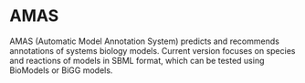 # AMAS
AMAS (Automatic Model Annotation System) predicts and recommends annotations of systems biology models. Current version focuses on species and reactions of models in SBML format, which can be tested using BioModels or BiGG models. 
